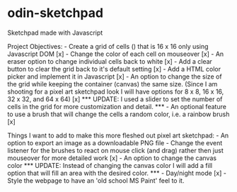 # odin-sketchpad
Sketchpad made with Javascript


Project Objectives:
    - Create a grid of cells (<divs>) that is 16 x 16 only using Javascript DOM [x]
    - Change the color of each cell on mouseover [x]
    - An eraser option to change individual cells back to white [x]
    - Add a clear button to clear the grid back to it's default setting [x]
    - Add a HTML color picker and implement it in Javascript [x]
    - An option to change the size of the grid while keeping the container (canvas) the same size. (Since I am shooting for a pixel art 
    sketchpad look I will have options for 8 x 8, 16 x 16, 32 x 32, and 64 x 64) [x]
    *** UPDATE: I used a slider to set the number of cells in the grid for more customization and detail. ***
    - An optional feature to use a brush that will change the cells a random color, i.e. a rainbow brush [x]

Things I want to add to make this more fleshed out pixel art sketchpad:
    - An option to export an image as a downloadable PNG file
    - Change the event listener for the brushes to react on mouse click (and drag) rather then just mouseover for more detailed work [x]
    - An option to change the canvas color
    *** UPDATE: Instead of changing the canvas color I will add a fill option that will fill an area with the desired color. ***
    - Day/night mode [x]
    - Style the webpage to have an 'old school MS Paint' feel to it.